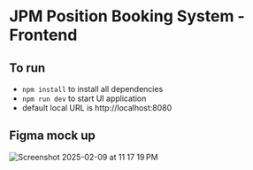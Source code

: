 # JPM Position Booking System - Frontend

## To run
- `npm install` to install all dependencies
- `npm run dev` to start UI application
- default local URL is http://localhost:8080

## Figma mock up
![Screenshot 2025-02-09 at 11 17 19 PM](https://github.com/user-attachments/assets/0c3dbe5d-6b65-4f72-90fe-78e5738a3149)
